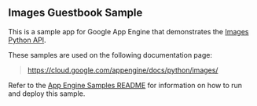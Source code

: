 ## Images Guestbook Sample

This is a sample app for Google App Engine that demonstrates the [Images Python
API](https://cloud.google.com/appengine/docs/python/images/usingimages).

<!-- auto-doc-link -->
These samples are used on the following documentation page:

> https://cloud.google.com/appengine/docs/python/images/

<!-- end-auto-doc-link -->

Refer to the [App Engine Samples README](../../README.md) for information on how to run and deploy this sample.
